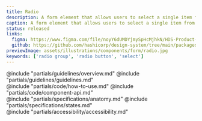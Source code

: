 ```yaml
---
title: Radio
description: A form element that allows users to select a single item from group of items.
caption: A form element that allows users to select a single item from group of items.
status: released
links:
  figma: https://www.figma.com/file/noyY6dUMDYjmySpHcMjhkN/HDS-Product---Components?node-id=13181%3A36977&t=pDgL7LJUJXZUN7Xq-3
  github: https://github.com/hashicorp/design-system/tree/main/packages/components/addon/components/hds/form/radio
previewImage: assets/illustrations/components/form/radio.jpg
keywords: ['radio group', 'radio button', 'select']
---
```


<section data-tab="Guidelines">
  @include "partials/guidelines/overview.md"
  @include "partials/guidelines/guidelines.md"
</section>

<section data-tab="Code">
  @include "partials/code/how-to-use.md"
  @include "partials/code/component-api.md"
  <!-- @include "partials/code/showcase.md" -->
</section>

<section data-tab="Specifications">
  @include "partials/specifications/anatomy.md"
  @include "partials/specifications/states.md"
</section>

<section data-tab="Accessibility">
  @include "partials/accessibility/accessibility.md"
</section>
